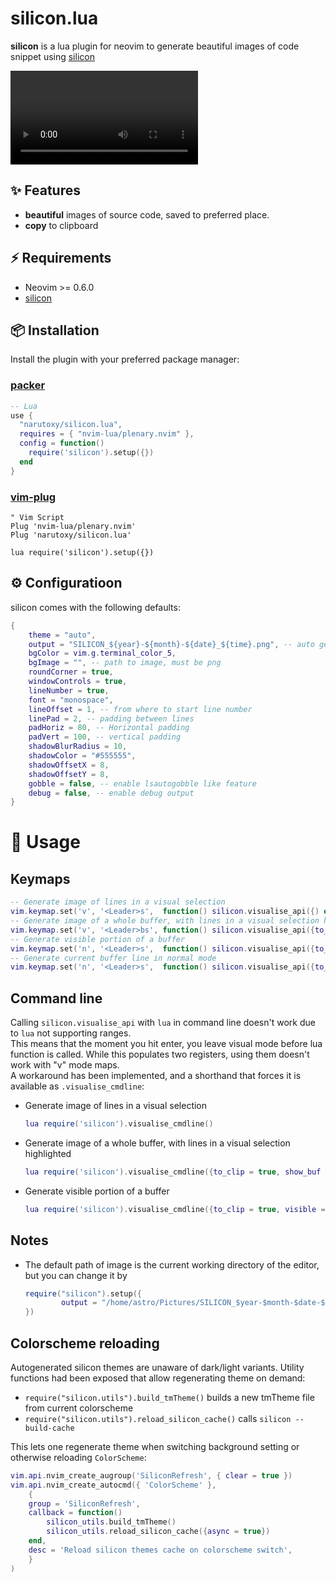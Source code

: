 # silicon.lua

**silicon** is a lua plugin for neovim to generate beautiful images of code snippet using [silicon](https://github.com/aloxaf/silicon) 

<video src = "https://user-images.githubusercontent.com/79555780/198016165-7a47ac6c-e329-4025-8d66-f9b34bd52658.mp4"></video>

## ✨ Features

- **beautiful** images of source code, saved to preferred place.
- **copy** to clipboard

## ⚡️ Requirements

- Neovim >= 0.6.0
- [silicon](https://github.com/aloxaf/silicon)

## 📦 Installation

Install the plugin with your preferred package manager:

### [packer](https://github.com/wbthomason/packer.nvim)

```lua
-- Lua
use {
  "narutoxy/silicon.lua",
  requires = { "nvim-lua/plenary.nvim" },
  config = function()
    require('silicon').setup({})
  end
}
```

### [vim-plug](https://github.com/junegunn/vim-plug)

```vim
" Vim Script
Plug 'nvim-lua/plenary.nvim'
Plug 'narutoxy/silicon.lua'

lua require('silicon').setup({})
```

## ⚙️ Configuratioon

silicon comes with the following defaults:

```lua
{
	theme = "auto",
	output = "SILICON_${year}-${month}-${date}_${time}.png", -- auto generate file name based on time (absolute or relative to cwd)
	bgColor = vim.g.terminal_color_5,
	bgImage = "", -- path to image, must be png
	roundCorner = true,
	windowControls = true,
	lineNumber = true,
	font = "monospace",
	lineOffset = 1, -- from where to start line number
	linePad = 2, -- padding between lines
	padHoriz = 80, -- Horizontal padding
	padVert = 100, -- vertical padding
	shadowBlurRadius = 10,
	shadowColor = "#555555",
	shadowOffsetX = 8,
	shadowOffsetY = 8,
	gobble = false, -- enable lsautogobble like feature
	debug = false, -- enable debug output
}
```

# 🚀 Usage

## Keymaps

```lua
-- Generate image of lines in a visual selection
vim.keymap.set('v', '<Leader>s',  function() silicon.visualise_api({) end )
-- Generate image of a whole buffer, with lines in a visual selection highlighted
vim.keymap.set('v', '<Leader>bs', function() silicon.visualise_api({to_clip = true, show_buf = true}) end )
-- Generate visible portion of a buffer
vim.keymap.set('n', '<Leader>s',  function() silicon.visualise_api({to_clip = true, visible = true}) end )
-- Generate current buffer line in normal mode
vim.keymap.set('n', '<Leader>s',  function() silicon.visualise_api({to_clip = true}) end )
```

## Command line

Calling `silicon.visualise_api` with `lua` in command line doesn't work due to `lua` not supporting ranges.  
This means that the moment you hit enter, you leave visual mode before lua function is called. While this populates two registers, using them doesn't work with "v" mode maps.  
A workaround has been implemented, and a shorthand that forces it is available as `.visualise_cmdline`:

- Generate image of lines in a visual selection

    ```lua
    lua require('silicon').visualise_cmdline()
    ```

- Generate image of a whole buffer, with lines in a visual selection highlighted

    ```lua
    lua require('silicon').visualise_cmdline({to_clip = true, show_buf = true})
    ```

- Generate visible portion of a buffer

    ```lua
    lua require('silicon').visualise_cmdline({to_clip = true, visible = true})
    ```

## Notes

- The default path of image is the current working directory of the editor, but you can change it by

    ```lua
    require("silicon").setup({
            output = "/home/astro/Pictures/SILICON_$year-$month-$date-$time.png"),
    })
    ```

## Colorscheme reloading

Autogenerated silicon themes are unaware of dark/light variants.
Utility functions had been exposed that allow regenerating theme on demand:

- `require("silicon.utils").build_tmTheme()` builds a new tmTheme file from current colorscheme
- `require("silicon.utils").reload_silicon_cache()` calls `silicon --build-cache`

This lets one regenerate theme when switching background setting or otherwise reloading `ColorScheme`:

```lua
vim.api.nvim_create_augroup('SiliconRefresh', { clear = true })
vim.api.nvim_create_autocmd({ 'ColorScheme' },
	{
	group = 'SiliconRefresh',
	callback = function()
		silicon_utils.build_tmTheme()
		silicon_utils.reload_silicon_cache({async = true})
	end,
	desc = 'Reload silicon themes cache on colorscheme switch',
	}
)
```
